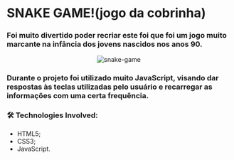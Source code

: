 <h1>SNAKE GAME!(jogo da cobrinha)</h2>

<h3> Foi muito divertido poder recriar este foi que foi um jogo muito marcante na infância dos jovens nascidos nos anos 90.</h3>

<p align="center">
<img src="https://github.com/fonluc/snake-game.fonluc/blob/main/github/snake-game.png" alt="snake-game" border="0">
</p>


<h3>
Durante o projeto foi utilizado muito JavaScript, visando dar respostas às teclas utilizadas pelo usuário e recarregar as informações com uma certa frequência.</h3>


<h3>🛠 Technologies Involved:</h3>

- HTML5;
- CSS3;
- JavaScript.
